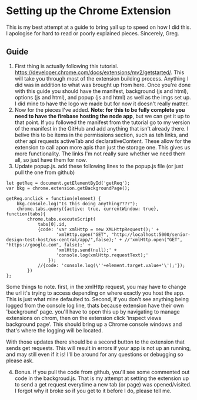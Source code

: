 # Setting up the Chrome Extension
This is my best attempt at a guide to bring yall up to speed on how I did this. I apologise for hard to read or poorly explained pieces. Sincerely, Greg.

## Guide
1. First thing is actually following this tutorial. https://developer.chrome.com/docs/extensions/mv2/getstarted/. This will take you through most of the extension building process.
 Anything I did was in addition to what was brought up from here. Once you're done with this guide you should have the manifest, background (js and html), options (js and html), and popup (js and html) as well as the imgs set up. I did mine to have the logo we made but for now it doesn't really matter.
2. Now for the pieces I've added. **Note: for this to be fully complete you need to have the firebase hosting the node app**, but we can get it up to that point. If you followed the manifest from the tutorial go to my version of the manifest in the GitHub and add anything that isn't already there. I belive this to be items in the permissions section, such as teh links, and other api requests activeTab and declarativeContent. These allow for the extension to call apon more apis than just the storage one. This gives us more functionality. The links I'm not really sure whether we need them all, so just have them for now.
3. Update popup.js. add these following lines to the popup.js file (or just pull the one from github)
```
let getReq = document.getElementById('getReq');
var bkg = chrome.extension.getBackgroundPage();

getReq.onclick = function(element) {
    bkg.console.log("Is this doing anything????");
    chrome.tabs.query({active: true, currentWindow: true}, function(tabs){
        chrome.tabs.executeScript(
            tabs[0].id,
            {code: 'var xmlHttp = new XMLHttpRequest();' +
                   'xmlHttp.open("GET", "http://localhost:5000/senior-design-test-host/us-central/app/",false);' + //'xmlHttp.open("GET", "https://google.com", false);' +
                   'xmlHttp.send(null);' +
                   'console.log(xmlHttp.requestText);'
                });
            //{code: 'console.log(\''+element.target.value+'\');'});
        })
};
```
Some things to note. first, in the xmlHttp request, you may have to change the url it's trying to access depending on where exactly you host the app. This is just what mine defaulted to. Second, if you don't see anything being logged from the console log line, thats because extension have their own 'background' page. you'll have to open this up by navigating to manage extensions on chrom, then on the extension click 'inspect views background page'. This should bring up a Chrome console windows and that's where the logging will be located.

With those updates there should be a second button to the extension that sends get requests. This will result in errors if your app is not up an running, and may still even if it is! I'll be around for any questions or debugging so please ask. 

4. Bonus. if you pull the code from github, you'll see some commented out code in the backgroud.js. That is my attempt at setting the extension up to send a get request everytime a new tab (or page) was opened/visited. I forgot why it broke so if you get to it before I do, please tell me.